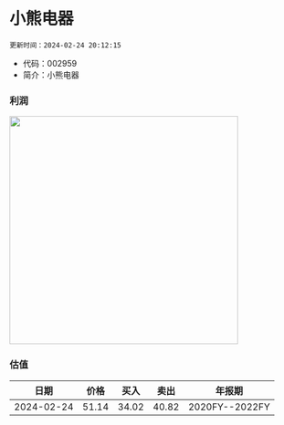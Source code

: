 
# 小熊电器

`更新时间：2024-02-24 20:12:15`

* 代码：002959
* 简介：小熊电器

### 利润

<img src="https://quickchart.io/chart?c=%7B%22type%22:%20%22line%22%2C%20%22data%22:%20%7B%22labels%22:%20%5B%272020FY%27%2C%20%272021FY%27%2C%20%272022FY%27%5D%2C%20%22datasets%22:%20%5B%7B%22label%22:%20%22%E5%BD%92%E6%AF%8D%E5%87%80%E5%88%A9%E6%B6%A6%22%2C%20%22data%22:%20%5B4.28%2C%202.83%2C%203.86%5D%7D%5D%7D%7D" style="width: 400px; height: auto;">

### 估值

|    日期    |    价格    |    买入    |    卖出    |    年报期    |    
|:---------:|:---------:|:---------:|:---------:|:---------:| 
 |2024-02-24|51.14|34.02|40.82|2020FY--2022FY|

